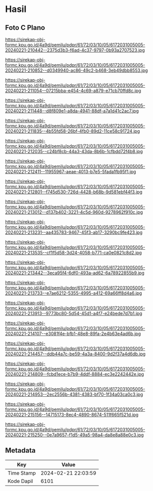 # Hasil

## Foto C Plano

https://sirekap-obj-formc.kpu.go.id/4a9d/pemilu/pdpr/61/72/03/10/05/6172031005005-20240221-210442--2375d3b3-f6ad-4c37-9797-0b93a2707523.jpg

https://sirekap-obj-formc.kpu.go.id/4a9d/pemilu/pdpr/61/72/03/10/05/6172031005005-20240221-210852--d0349940-ac86-49c2-b468-3eb49dbb8553.jpg

https://sirekap-obj-formc.kpu.go.id/4a9d/pemilu/pdpr/61/72/03/10/05/6172031005005-20240221-211054--07215bba-e454-4c69-a879-e71cb70ffd8c.jpg

https://sirekap-obj-formc.kpu.go.id/4a9d/pemilu/pdpr/61/72/03/10/05/6172031005005-20240221-211448--d8f809e1-a8da-4941-88df-a7a1d41c2ac7.jpg

https://sirekap-obj-formc.kpu.go.id/4a9d/pemilu/pdpr/61/72/03/10/05/6172031005005-20240221-211835--4b55fd58-26bf-4fb0-89d2-11ce58c91724.jpg

https://sirekap-obj-formc.kpu.go.id/4a9d/pemilu/pdpr/61/72/03/10/05/6172031005005-20240221-212035--c24bf8cb-44a3-43da-8b6b-1cfbdd72f4b8.jpg

https://sirekap-obj-formc.kpu.go.id/4a9d/pemilu/pdpr/61/72/03/10/05/6172031005005-20240221-212411--11955967-aeae-4013-b7e5-5fada1fb95f1.jpg

https://sirekap-obj-formc.kpu.go.id/4a9d/pemilu/pdpr/61/72/03/10/05/6172031005005-20240221-212801--f745d530-726d-4428-b68b-9d581ebf44f3.jpg

https://sirekap-obj-formc.kpu.go.id/4a9d/pemilu/pdpr/61/72/03/10/05/6172031005005-20240221-213012--d137b402-3221-4c5d-960d-9278962f910c.jpg

https://sirekap-obj-formc.kpu.go.id/4a9d/pemilu/pdpr/61/72/03/10/05/6172031005005-20240221-213231--aa435783-9467-45f3-ab17-3290bc9fe423.jpg

https://sirekap-obj-formc.kpu.go.id/4a9d/pemilu/pdpr/61/72/03/10/05/6172031005005-20240221-213535--cf1f5d58-3d24-4058-b771-ca0e0821c8d2.jpg

https://sirekap-obj-formc.kpu.go.id/4a9d/pemilu/pdpr/61/72/03/10/05/6172031005005-20240221-213442--3eca95f4-6df0-493a-ad62-6a78922855b9.jpg

https://sirekap-obj-formc.kpu.go.id/4a9d/pemilu/pdpr/61/72/03/10/05/6172031005005-20240221-213733--e7ae6212-5355-4995-a412-69a66ff8d4a6.jpg

https://sirekap-obj-formc.kpu.go.id/4a9d/pemilu/pdpr/61/72/03/10/05/6172031005005-20240221-213913--9773bc80-5d54-45d1-a4f7-e24bede7d7b1.jpg

https://sirekap-obj-formc.kpu.go.id/4a9d/pemilu/pdpr/61/72/03/10/05/6172031005005-20240221-214107--e3081f4e-bfb1-48e8-89fa-2e4b63e4ad6b.jpg

https://sirekap-obj-formc.kpu.go.id/4a9d/pemilu/pdpr/61/72/03/10/05/6172031005005-20240221-214457--ddb44a7c-be59-4a3a-8400-9d2f37a4d6db.jpg

https://sirekap-obj-formc.kpu.go.id/4a9d/pemilu/pdpr/61/72/03/10/05/6172031005005-20240221-214809--fcbd1ece-b7b9-4ddf-8884-ec3e2242442e.jpg

https://sirekap-obj-formc.kpu.go.id/4a9d/pemilu/pdpr/61/72/03/10/05/6172031005005-20240221-214953--2ec2556b-4381-4383-bf70-1f34a03ca0c3.jpg

https://sirekap-obj-formc.kpu.go.id/4a9d/pemilu/pdpr/61/72/03/10/05/6172031005005-20240221-215156--14715173-8ec4-4890-8674-511f665f521d.jpg

https://sirekap-obj-formc.kpu.go.id/4a9d/pemilu/pdpr/61/72/03/10/05/6172031005005-20240221-215250--0e7a9657-f1d5-49a5-98a4-da8e8a88e0c3.jpg


## Metadata

| Key        | Value               |
| ---------- | ------------------- |
| Time Stamp | 2024-02-21 22:03:59 |
| Kode Dapil | 6101                |



